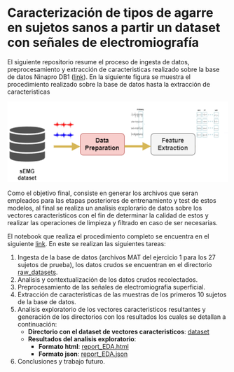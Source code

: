 # Caracterización de tipos de agarre en sujetos sanos a partir un dataset con señales de electromiografía

El siguiente repositorio resume el proceso de ingesta de datos, preprocesamiento y extracción de caracteristicas realizado sobre la base de datos Ninapro DB1 ([link](https://ninapro.hevs.ch/instructions/DB1.html)). En la siguiente figura se muestra el procedimiento realizado sobre la base de datos hasta la extracción de caracteristicas

![procedimiento](procedimiento.png)

Como el objetivo final, consiste en generar los archivos que seran empleados para las etapas posteriores de entrenamiento y test de estos modelos, al final se realiza un analisis explorario de datos sobre los vectores caracteristicos con el fin de determinar la calidad de estos y realizar las operaciones de limpieza y filtrado en caso de ser necesarias.

El notebook que realiza el procedimiento completo se encuentra en el siguiente [link](ME03%20-%20G12%20-%20[70698438]-[98583652].ipynb). En este se realizan las siguientes tareas:
1. Ingesta de la base de datos (archivos MAT del ejercicio 1 para los 27 sujetos de prueba), los datos crudos se encuentran en el directorio [raw_datasets](./raw_datasets/).
2. Analisis y contextualización de los datos crudos recolectados.
3. Preprocesamiento de las señales de electromiografia superficial.
4. Extracción de caracteristicas de las muestras de los primeros 10 sujetos de la base de datos.
5. Analisis exploratorio de los vectores caracteristicos resultantes y generación de los directorios con los resultados los cuales se detallan a continuación:
   * **Directorio con el dataset de vectores caracteristicos**: [dataset](./datasets/) 
   * **Resultados del analisis exploratorio**: 
     * **Formato html**: [report_EDA.html](./html_report/report_EDA.html)
     * **Formato json**: [report_EDA.json](./json_report/report_EDA.json)
6. Conclusiones y trabajo futuro.
